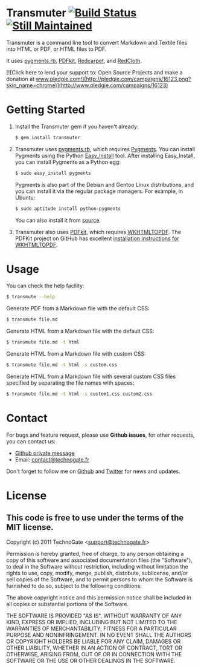 # Transmuter [![Build Status](http://travis-ci.org/TechnoGate/transmuter.png)](http://travis-ci.org/TechnoGate/transmuter) [![Still Maintained](http://stillmaintained.com/TechnoGate/transmuter.png)](http://stillmaintained.com/TechnoGate/transmuter)

Transmuter is a command line tool to convert Markdown and Textile files into HTML or PDF, or HTML files to PDF.

It uses [pygments.rb](https://github.com/tmm1/pygments.rb),
[PDFkit](https://github.com/jdpace/PDFKit),
[Redcarpet](https://github.com/tanoku/redcarpet), and 
[RedCloth](http://redcloth.org).

[![Click here to lend your support to: Open Source Projects and make a donation at www.pledgie.com!](http://pledgie.com/campaigns/16123.png?skin_name=chrome)](http://www.pledgie.com/campaigns/16123)

# Getting Started

1. Install the Transmuter gem if you haven't already:

    ```bash
    $ gem install transmuter
    ```

2. Transmuter uses [pygments.rb](https://github.com/tmm1/pygments.rb), which requires [Pygments](http://pygments.org/). You can install Pygments using the Python [Easy_Install](http://peak.telecommunity.com/DevCenter/EasyInstall) tool. After installing Easy_Install, you can install Pygments as a Python egg:

      ```bash
      $ sudo easy_install pygments
      ```

    Pygments is also part of the Debian and Gentoo Linux distributions, and you can install it via the regular package managers. For example, in Ubuntu:

      ```bash
      $ sudo aptitude install python-pygments
      ```

    You can also install it from [source](https://bitbucket.org/birkenfeld/pygments-main). 

3. Transmuter also uses [PDFkit](https://github.com/jdpace/PDFKit), which requires [WKHTMLTOPDF](http://wkhtmltopdf.googlecode.com/). The PDFKit project on GitHub has excellent [installation instructions for WKHTMLTOPDF](https://github.com/jdpace/PDFKit/wiki/Installing-WKHTMLTOPDF).

# Usage

You can check the help facility:

```bash
$ transmute --help
```

Generate PDF from a Markdown file with the default CSS:

```bash
$ transmute file.md
```

Generate HTML from a Markdown file with the default CSS:

```bash
$ transmute file.md -t html
```

Generate HTML from a Markdown file with custom CSS:

```bash
$ transmute file.md -t html -s custom.css
```

Generate HTML from a Markdown file with several custom CSS files specified by separating the file names with spaces:

```bash
$ transmute file.md -t html -s custom1.css custom2.css
```

# Contact

For bugs and feature request, please use __Github issues__, for other
requests, you can contact us:

- [Github private
  message](https://github.com/inbox/new/eMxyzptlk)
- Email: [contact@technogate.fr](mailto:contact@technogate.fr)

Don't forget to follow me on [Github](https://github.com/eMxyzptlk) and
[Twitter](https://twitter.com/eMxyzptlk) for news and updates.

# License

## This code is free to use under the terms of the MIT license.

Copyright (c) 2011 TechnoGate &lt;support@technogate.fr&gt;

Permission is hereby granted, free of charge, to any person obtaining
a copy of this software and associated documentation files (the
"Software"), to deal in the Software without restriction, including
without limitation the rights to use, copy, modify, merge, publish,
distribute, sublicense, and/or sell copies of the Software, and to
permit persons to whom the Software is furnished to do so, subject to
the following conditions:

The above copyright notice and this permission notice shall be
included in all copies or substantial portions of the Software.

THE SOFTWARE IS PROVIDED "AS IS", WITHOUT WARRANTY OF ANY KIND,
EXPRESS OR IMPLIED, INCLUDING BUT NOT LIMITED TO THE WARRANTIES OF
MERCHANTABILITY, FITNESS FOR A PARTICULAR PURPOSE AND
NONINFRINGEMENT. IN NO EVENT SHALL THE AUTHORS OR COPYRIGHT HOLDERS BE
LIABLE FOR ANY CLAIM, DAMAGES OR OTHER LIABILITY, WHETHER IN AN ACTION
OF CONTRACT, TORT OR OTHERWISE, ARISING FROM, OUT OF OR IN CONNECTION
WITH THE SOFTWARE OR THE USE OR OTHER DEALINGS IN THE SOFTWARE.
